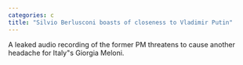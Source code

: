 ```yaml
---
categories: c
title: "Silvio Berlusconi boasts of closeness to Vladimir Putin"
---
```

A leaked audio recording of the former PM threatens to cause another headache for Italy"s Giorgia Meloni.